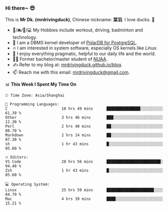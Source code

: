 ### Hi there~ 😎

This is **Mr Dk. (mrdrivingduck)**, Chinese nickname: **棠羽**. I love ducks. 🦆

- 💪/🚘/🏸/💻 My Hobbies include workout, driving, badminton and technology.
- 🍊 I am a DBMS kernel developer of [PolarDB for PostgreSQL](https://github.com/ApsaraDB/PolarDB-for-PostgreSQL).
- 🔥 I am interested in system software, especially OS kernels like *Linux*.
- 🔧 I enjoy everything pragmatic, helpful to our daily life and the world.
- 👨‍🎓 Former bachelor/master student of [NUAA](https://en.wikipedia.org/wiki/Nanjing_University_of_Aeronautics_and_Astronautics).
- ✍ Refer to my blog at: [mrdrivingduck.github.io/blog](https://mrdrivingduck.github.io/blog/).
- 📫 Reach me with this email: [mrdrivingduck@gmail.com](mailto:mrdrivingduck@gmail.com).

<!--START_SECTION:waka-->
📊 **This Week I Spent My Time On** 

```text
🕑︎ Time Zone: Asia/Shanghai

💬 Programming Languages: 
C                        18 hrs 49 mins      ███████████████░░░░░░░░░░   61.39 % 
Other                    3 hrs 46 mins       ███░░░░░░░░░░░░░░░░░░░░░░   12.30 % 
Perl                     2 hrs 40 mins       ██░░░░░░░░░░░░░░░░░░░░░░░   08.70 % 
Markdown                 2 hrs 14 mins       ██░░░░░░░░░░░░░░░░░░░░░░░   07.30 % 
sh                       1 hr 43 mins        █░░░░░░░░░░░░░░░░░░░░░░░░   05.60 % 

🔥 Editors: 
VS Code                  28 hrs 56 mins      ████████████████████████░   94.40 % 
Zsh                      1 hr 43 mins        █░░░░░░░░░░░░░░░░░░░░░░░░   05.60 % 

💻 Operating System: 
Linux                    25 hrs 59 mins      █████████████████████░░░░   84.79 % 
Mac                      4 hrs 39 mins       ████░░░░░░░░░░░░░░░░░░░░░   15.21 % 
```


<!--END_SECTION:waka-->

<!-- ![Mr Dk.'s GitHub Stats](https://github-readme-stats.vercel.app/api?username=mrdrivingduck&count_private&show_icons=true&theme=buefy) -->

<!-- ![Most Used Languages](https://github-readme-stats.vercel.app/api/top-langs/?username=mrdrivingduck&exclude_repo=mips32-CPU,snort-tcp-socket&theme=buefy&layout=compact&langs_count=10) -->


<!--
**mrdrivingduck/mrdrivingduck** is a ✨ _special_ ✨ repository because its `README.md` (this file) appears on your GitHub profile.

Here are some ideas to get you started:

- 🔭 I’m currently working on ...
- 🌱 I’m currently learning ...
- 👯 I’m looking to collaborate on ...
- 🤔 I’m looking for help with ...
- 💬 Ask me about ...
- 📫 How to reach me: ...
- 😄 Pronouns: ...
- ⚡ Fun fact: ...
-->
